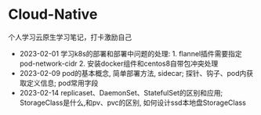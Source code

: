 # Cloud-Native

个人学习云原生学习笔记，打卡激励自己

- 2023-02-01 学习k8s的部署和部署中问题的处理: 1. flannel插件需要指定pod-network-cidr 2. 安装docker组件和centos8自带包冲突处理
- 2023-02-09 pod的基本概念, 简单部署方法, sidecar; 探针、钩子、pod内获取定义信息; pod常用字段
- 2023-02-14 replicaset、DaemonSet、StatefulSet的区别和应用; StorageClass是什么,和pv、pvc的区别, 如何设计ssd本地盘StorageClass